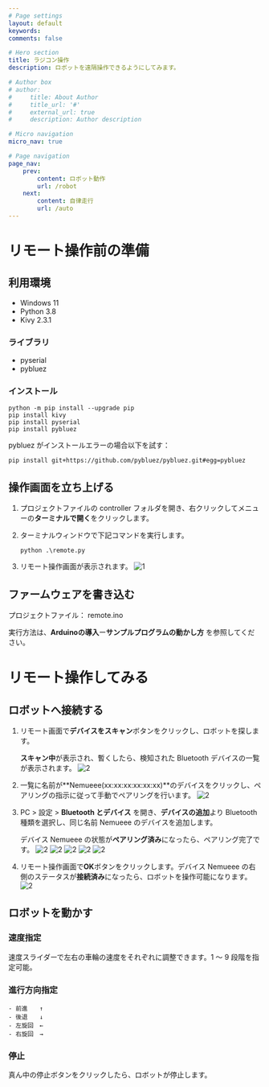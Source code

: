 ```yaml
---
# Page settings
layout: default
keywords:
comments: false

# Hero section
title: ラジコン操作
description: ロボットを遠隔操作できるようにしてみます。

# Author box
# author:
#     title: About Author
#     title_url: '#'
#     external_url: true
#     description: Author description

# Micro navigation
micro_nav: true

# Page navigation
page_nav:
    prev:
        content: ロボット動作
        url: /robot
    next:
        content: 自律走行
        url: /auto
---
```


# リモート操作前の準備
## 利用環境
- Windows 11
- Python 3.8
- Kivy 2.3.1

### ライブラリ
- pyserial
- pybluez

### インストール
```
python -m pip install --upgrade pip
pip install kivy
pip install pyserial
pip install pybluez
```
pybluez がインストールエラーの場合以下を試す：
```
pip install git+https://github.com/pybluez/pybluez.git#egg=pybluez
```

## 操作画面を立ち上げる
1. プロジェクトファイルの controller フォルダを開き、右クリックしてメニューの**ターミナルで開く**をクリックします。

2. ターミナルウィンドウで下記コマンドを実行します。
    ```
    python .\remote.py
    ```
3. リモート操作画面が表示されます。
    ![1](../images/remote/1.png)

## ファームウェアを書き込む
プロジェクトファイル： remote.ino

実行方法は、**Arduinoの導入**ー**サンプルプログラムの動かし方** を参照してください。

# リモート操作してみる
## ロボットへ接続する
1. リモート画面で**デバイスをスキャン**ボタンをクリックし、ロボットを探します。

    **スキャン中**が表示され、暫くしたら、検知された Bluetooth デバイスの一覧が表示されます。
    ![2](../images/remote/2.png)

2. 一覧に名前が**Nemueee(xx:xx:xx:xx:xx:xx)**のデバイスをクリックし、ペアリングの指示に従って手動でペアリングを行います。
    ![2](../images/remote/3.png)

3. PC > 設定 > **Bluetooth とデバイス** を開き、**デバイスの追加**より Bluetooth 種類を選択し、同じ名前 Nemueee のデバイスを追加します。

    デバイス Nemueee の状態が**ペアリング済み**になったら、ペアリング完了です。
    ![2](../images/remote/4.png)
    ![2](../images/remote/5.png)
    ![2](../images/remote/6.png)
    ![2](../images/remote/7.png)
    ![2](../images/remote/8.png)

4. リモート操作画面で**OK**ボタンをクリックします。デバイス Nemueee の右側のステータスが**接続済み**になったら、ロボットを操作可能になります。
    ![2](../images/remote/9.png)

## ロボットを動かす
### 速度指定
速度スライダーで左右の車輪の速度をそれぞれに調整できます。1 ～ 9 段階を指定可能。

### 進行方向指定
    - 前進　　↑
    - 後退　　↓
    - 左旋回　←
    - 右旋回　→

### 停止
真ん中の停止ボタンをクリックしたら、ロボットが停止します。
